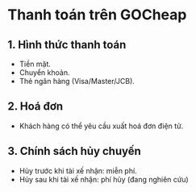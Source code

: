 # Thanh toán trên GOCheap

## 1. Hình thức thanh toán
- Tiền mặt.  
- Chuyển khoản.  
- Thẻ ngân hàng (Visa/Master/JCB).  

## 2. Hoá đơn
- Khách hàng có thể yêu cầu xuất hoá đơn điện tử.  

## 3. Chính sách hủy chuyến
- Hủy trước khi tài xế nhận: miễn phí.  
- Hủy sau khi tài xế nhận: phí hủy (đang nghiên cứu)  
